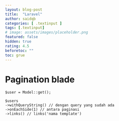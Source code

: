 ```yaml
---
layout: blog-post
title:  "Laravel"
author: saidqb
categories: [ .textinput ]
tags: [.textinput]
# image: assets/images/placeholder.png
featured: false
hidden: true
rating: 4.5
beforetoc: ""
toc: grue
---
```


# Pagination blade

```
$user = Model::get();

$users
->withQueryString() // dengan query yang sudah ada 
->onEachSide(1) // antara paginasi
->links() // links('nama template')

``` 
